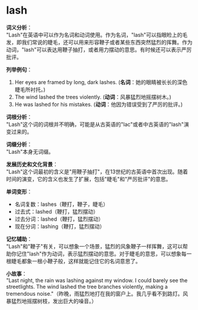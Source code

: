 # lash

**词义分析**：  
"Lash"在英语中可以作为名词和动词使用。作为名词，"lash"可以指眼睑上的毛发，即我们常说的睫毛，还可以用来形容鞭子或者某些东西突然猛烈的挥舞。作为动词，"lash"可以表达用鞭子抽打，或者用力摆动的意思。有时候还可以表示严厉批评。

  

**列举例句**：

  

1.  Her eyes are framed by long, dark lashes. (**名词**：她的眼睛被长长的深色睫毛所衬托。)
2.  The wind lashed the trees violently. (**动词**：风暴猛烈地摇摆树木。)
3.  He was lashed for his mistakes. (**动词**：他因为错误受到了严厉的批评。)

  

**词根分析**：  
"Lash"这个词的词根并不明确，可能是从古英语的"lac"或者中古英语的"lash"演变过来的。

  

**词缀分析**：  
"Lash"本身无词缀。

  

**发展历史和文化背景**：  
"Lash"这个词最初的含义是"用鞭子抽打"，在13世纪的古英语中首次出现。随着时间的演变，它的含义也发生了扩展，包括"睫毛"和"严厉批评"的意思。

  

**单词变形**：

  

*   名词复数：lashes（鞭打，鞭子，睫毛）
*   过去式：lashed（鞭打，猛烈摆动）
*   过去分词：lashed（鞭打，猛烈摆动）
*   现在分词：lashing（鞭打，猛烈摆动）

  

**记忆辅助**：  
"Lash"和"鞭子"有关，可以想象一个场景，猛烈的风象鞭子一样挥舞，这可以帮助你记住"lash"作为动词，表示猛烈摆动的意思。对于睫毛的意思，可以想象每一根睫毛都象一根小鞭子般，这样就能记住它的名词意思了。

  

**小故事**：  
"Last night, the rain was lashing against my window. I could barely see the streetlights. The wind lashed the tree branches violently, making a tremendous noise."（昨晚，雨猛烈地打在我的窗户上。我几乎看不到路灯。风暴猛烈地摇摆树枝，发出巨大的噪音。）
